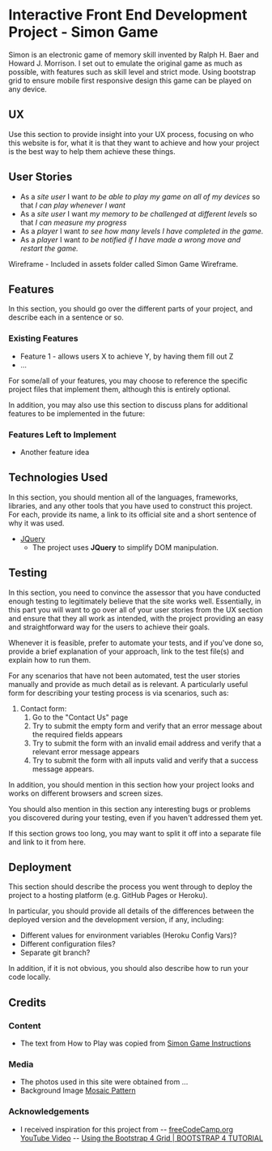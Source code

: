 # Interactive Front End Development Project - Simon Game

Simon is an electronic game of memory skill invented by Ralph H. Baer and Howard J. Morrison. I set out to emulate the original game as much as possible, with features such as skill level and  strict mode. Using bootstrap grid to ensure mobile first responsive design this game can be played on any device. 

## UX
 
Use this section to provide insight into your UX process, focusing on who this website is for, what it is that they want to achieve and how your project is the best way to help them achieve these things.

## User Stories
- As a *site user* I want *to be able to play my game on all of my devices* so that *I can play whenever I want*
- As a *site user* I want *my memory to be challenged at different levels* so that *I can measure my progress*
- As a *player* I want *to see how many levels I have completed in the game.*
- As a *player* I want *to be notified if I have made a wrong move and restart the game.*

Wireframe - Included in assets folder called Simon Game Wireframe.

## Features

In this section, you should go over the different parts of your project, and describe each in a sentence or so.
 
### Existing Features
- Feature 1 - allows users X to achieve Y, by having them fill out Z
- ...

For some/all of your features, you may choose to reference the specific project files that implement them, although this is entirely optional.

In addition, you may also use this section to discuss plans for additional features to be implemented in the future:

### Features Left to Implement
- Another feature idea

## Technologies Used

In this section, you should mention all of the languages, frameworks, libraries, and any other tools that you have used to construct this project. For each, provide its name, a link to its official site and a short sentence of why it was used.

- [JQuery](https://jquery.com)
    - The project uses **JQuery** to simplify DOM manipulation.


## Testing

In this section, you need to convince the assessor that you have conducted enough testing to legitimately believe that the site works well. Essentially, in this part you will want to go over all of your user stories from the UX section and ensure that they all work as intended, with the project providing an easy and straightforward way for the users to achieve their goals.

Whenever it is feasible, prefer to automate your tests, and if you've done so, provide a brief explanation of your approach, link to the test file(s) and explain how to run them.

For any scenarios that have not been automated, test the user stories manually and provide as much detail as is relevant. A particularly useful form for describing your testing process is via scenarios, such as:

1. Contact form:
    1. Go to the "Contact Us" page
    2. Try to submit the empty form and verify that an error message about the required fields appears
    3. Try to submit the form with an invalid email address and verify that a relevant error message appears
    4. Try to submit the form with all inputs valid and verify that a success message appears.

In addition, you should mention in this section how your project looks and works on different browsers and screen sizes.

You should also mention in this section any interesting bugs or problems you discovered during your testing, even if you haven't addressed them yet.

If this section grows too long, you may want to split it off into a separate file and link to it from here.

## Deployment

This section should describe the process you went through to deploy the project to a hosting platform (e.g. GitHub Pages or Heroku).

In particular, you should provide all details of the differences between the deployed version and the development version, if any, including:
- Different values for environment variables (Heroku Config Vars)?
- Different configuration files?
- Separate git branch?

In addition, if it is not obvious, you should also describe how to run your code locally.


## Credits

### Content
- The text from How to Play was copied from [Simon Game Instructions](https://www.hasbro.com/common/instruct/Simon.PDF)

### Media
- The photos used in this site were obtained from ...
- Background Image [Mosaic Pattern](https://www.toptal.com/designers/subtlepatterns/mosaic/)

### Acknowledgements

- I received inspiration for this project from
-- [freeCodeCamp.org YouTube Video](https://www.youtube.com/watch?v=n_ec3eowFLQ&t=61s)
-- [Using the Bootstrap 4 Grid | BOOTSTRAP 4 TUTORIAL](https://www.youtube.com/watch?v=qmPmwdshCMw)

